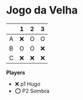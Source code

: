 # Jogo da Velha

|   | 1 | 2 | 3 |
|---|---|---|---|
| A |  ❌|  O |  O |
| B |  O |  O | ❌  |
| C |  ❌ | ❌ |  ❌ |

**Players**

- ❌ p1 Hugo
- ⭕ P2 Sombra